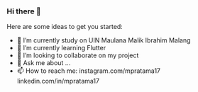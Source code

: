 ### Hi there 👋
Here are some ideas to get you started:

- 🔭 I’m currently study on UIN Maulana Malik Ibrahim Malang
- 🌱 I’m currently learning Flutter
- 👯 I’m looking to collaborate on my project
- 💬 Ask me about ...
- 📫 How to reach me: 
      instagram.com/mpratama17
      linkedin.com/in/mpratama17


